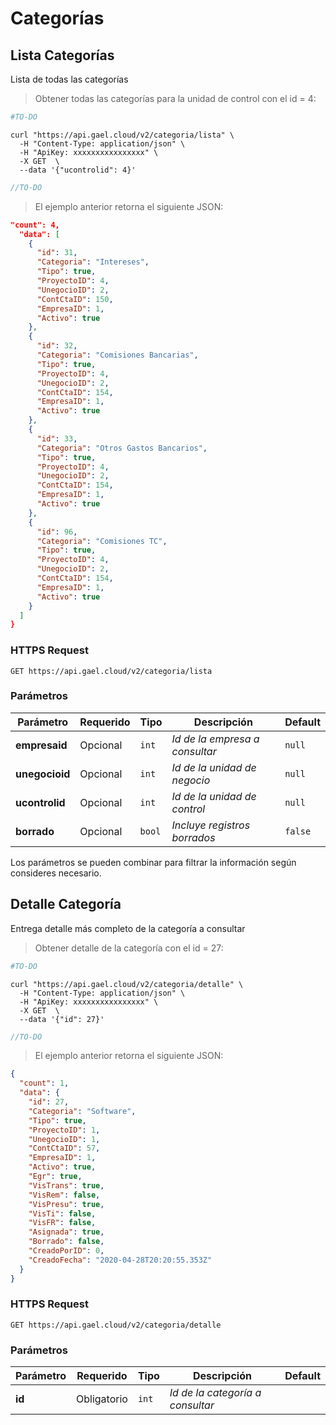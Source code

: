 # Categorías

## Lista Categorías

Lista de todas las categorías

> Obtener todas las categorías para la unidad de control con el id = 4:

```python
#TO-DO
```

```shell
curl "https://api.gael.cloud/v2/categoria/lista" \
  -H "Content-Type: application/json" \
  -H "ApiKey: xxxxxxxxxxxxxxxx" \
  -X GET  \
  --data '{"ucontrolid": 4}'
```

```javascript
//TO-DO
```

> El ejemplo anterior retorna el siguiente JSON:

```json
"count": 4,
  "data": [
    {
      "id": 31,
      "Categoria": "Intereses",
      "Tipo": true,
      "ProyectoID": 4,
      "UnegocioID": 2,
      "ContCtaID": 150,
      "EmpresaID": 1,
      "Activo": true
    },
    {
      "id": 32,
      "Categoria": "Comisiones Bancarias",
      "Tipo": true,
      "ProyectoID": 4,
      "UnegocioID": 2,
      "ContCtaID": 154,
      "EmpresaID": 1,
      "Activo": true
    },
    {
      "id": 33,
      "Categoria": "Otros Gastos Bancarios",
      "Tipo": true,
      "ProyectoID": 4,
      "UnegocioID": 2,
      "ContCtaID": 154,
      "EmpresaID": 1,
      "Activo": true
    },
    {
      "id": 96,
      "Categoria": "Comisiones TC",
      "Tipo": true,
      "ProyectoID": 4,
      "UnegocioID": 2,
      "ContCtaID": 154,
      "EmpresaID": 1,
      "Activo": true
    }
  ]
}
```

### HTTPS Request

`GET https://api.gael.cloud/v2/categoria/lista`

### Parámetros

Parámetro | Requerido | Tipo | Descripción | Default
--------- | ------- | ----------- | ----------- | ----------- 
<b>empresaid</b> | Opcional | `int` | *Id de la empresa a consultar* | `null`
<b>unegocioid</b> | Opcional | `int` | *Id de la unidad de negocio* | `null`
<b>ucontrolid</b> | Opcional | `int` | *Id de la unidad de control* | `null`
<b>borrado</b> | Opcional | `bool` | *Incluye registros borrados* | `false`

<aside class="notice">
    Los parámetros se pueden combinar para filtrar la información según consideres necesario.
</aside>

## Detalle Categoría

Entrega detalle más completo de la categoría a consultar

> Obtener detalle de la categoría con el id = 27:

```python
#TO-DO
```

```shell
curl "https://api.gael.cloud/v2/categoria/detalle" \
  -H "Content-Type: application/json" \
  -H "ApiKey: xxxxxxxxxxxxxxxx" \
  -X GET  \
  --data '{"id": 27}'
```

```javascript
//TO-DO
```

> El ejemplo anterior retorna el siguiente JSON:

```json
{
  "count": 1,
  "data": {
    "id": 27,
    "Categoria": "Software",
    "Tipo": true,
    "ProyectoID": 1,
    "UnegocioID": 1,
    "ContCtaID": 57,
    "EmpresaID": 1,
    "Activo": true,
    "Egr": true,
    "VisTrans": true,
    "VisRem": false,
    "VisPresu": true,
    "VisTi": false,
    "VisFR": false,
    "Asignada": true,
    "Borrado": false,
    "CreadoPorID": 0,
    "CreadoFecha": "2020-04-28T20:20:55.353Z"
  }
}
```

### HTTPS Request

`GET https://api.gael.cloud/v2/categoria/detalle`

### Parámetros

Parámetro | Requerido | Tipo | Descripción | Default
--------- | ------- | ----------- | ----------- | ----------- 
<b>id</b> | Obligatorio | `int` | *Id de la categoría a consultar* | 